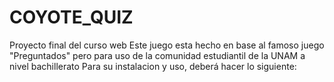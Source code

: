 # COYOTE_QUIZ
Proyecto final del curso web
Este juego esta hecho en base al famoso juego "Preguntados" pero para 
uso de la comunidad estudiantil de la UNAM a nivel bachillerato
Para su instalacion y uso, deberá hacer lo siguiente: 
